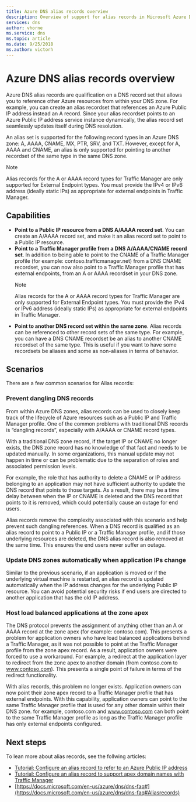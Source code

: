 ```yaml
---
title: Azure DNS alias records overview
description: Overview of support for alias records in Microsoft Azure DNS.
services: dns
author: vhorne
ms.service: dns
ms.topic: article
ms.date: 9/25/2018
ms.author: victorh
---
```


# Azure DNS alias records overview

Azure DNS alias records are qualification on a DNS record set that allows you to reference other Azure resources from within your DNS zone. For example, you can create an alias recordset that references an Azure Public IP address instead an A record. Since your alias recordset points to an Azure Public IP address service instance dynamically, the alias record set seamlessly updates itself during DNS resolution.

An alias set is supported for the following record types in an Azure DNS zone: A, AAAA, CNAME, MX, PTR, SRV, and TXT. However, except for A, AAAA and CNAME, an alias is only supported for pointing to another recordset of the same type in the same DNS zone. 

> [!NOTE]
> Alias records for the A or AAAA record types for Traffic Manager are only supported for External Endpoint types. You must provide the IPv4 or IPv6 address (ideally static IPs) as appropriate for external endpoints in Traffic Manager.

## Capabilities

- **Point to a Public IP resource from a DNS A/AAAA record set**. You can create an A/AAAA record set, and make it an alias record set to point to a Public IP resource.
- **Point to a Traffic Manager profile from a DNS A/AAAA/CNAME record set**. In addition to being able to point to the CNAME of a Traffic Manager profile (for example: contoso.trafficmanager.net) from a DNS CNAME recordset, you can now also point to a Traffic Manager profile that has external endpoints, from an A or AAAA recordset in your DNS zone.
   > [!NOTE]
   > Alias records for the A or AAAA record types for Traffic Manager are only supported for External Endpoint types. You must provide the IPv4 or IPv6 address (ideally static IPs) as appropriate for external endpoints in Traffic Manager.
- **Point to another DNS record set within the same zone**. Alias records can be referenced to other record sets of the same type. For example, you can have a DNS CNAME recordset be an alias to another CNAME recordset of the same type. This is useful if you want to have some recordsets be aliases and some as non-aliases in terms of behavior.

## Scenarios
There are a few common scenarios for Alias records:

### Prevent dangling DNS records
From within Azure DNS zones, alias records can be used to closely keep track of the lifecycle of Azure resources such as a Public IP and Traffic Manager profile. One of the common problems with traditional DNS records is “dangling records”, especially with A/AAAA or CNAME record types. 

With a traditional DNS zone record, if the target IP or CNAME no longer exists, the DNS zone record has no knowledge of that fact and needs to be updated manually. In some organizations, this manual update may not happen in time or can be problematic due to the separation of roles and associated permission levels.

For example, the role that has authority to delete a CNAME or IP address belonging to an application may not have sufficient authority to update the DNS record that points to those targets. As a result, there may be a time delay between when the IP or CNAME is deleted and the DNS record that points to it is removed, which could potentially cause an outage for end users.

Alias records remove the complexity associated with this scenario and help prevent such dangling references. When a DNS record is qualified as an alias record to point to a Public IP or a Traffic Manager profile, and if those underlying resources are deleted, the DNS alias record is also removed at the same time. This ensures the end users never suffer an outage.

### Update DNS zones automatically when application IPs change

Similar to the previous scenario, if an application is moved or if the underlying virtual machine is restarted, an alias record is updated automatically when the IP address changes for the underlying Public IP resource. You can avoid potential security risks if end users are directed to another application that has the old IP address.

### Host load balanced applications at the zone apex

The DNS protocol prevents the assignment of anything other than an A or AAAA record at the zone apex (for example: contoso.com). This presents a problem for application owners who have load balanced applications behind a Traffic Manager, as it was not possible to point at the Traffic Manager profile from the zone apex record. As a result, application owners were forced to use a workaround. For example, a redirect at the application layer to redirect from the zone apex to another domain (from contoso.com to www.contoso.com). This presents a single point of failure in terms of the redirect functionality.

With alias records, this problem no longer exists. Application owners can now point their zone apex record to a Traffic Manager profile that has external endpoints. With this capability, application owners can point to the same Traffic Manager profile that is used for any other domain within their DNS zone. 
for example, contoso.com and www.contoso.com can both point to the same Traffic Manager profile as long as the Traffic Manager profile has only external endpoints configured.

## Next steps

To lean more about alias records, see the follwing articles:

- [Tutorial: Configure an alias record to refer to an Azure Public IP address](tutorial-alias-pip.md)
- [Tutorial: Configure an alias record to support apex domain names with Traffic Manager](tutorial-alias-tm.md)
- [https://docs.microsoft.com/en-us/azure/dns/dns-faq#](https://docs.microsoft.com/en-us/azure/dns/dns-faq#Aliasrecords)
